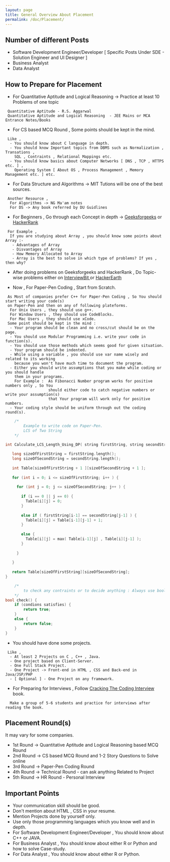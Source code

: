 ```yaml
---
layout: page
title: General Overview About Placement
permalink: /doc/Placement/
---
```


## Number of different Posts
- Software Development Engineer/Developer [ Specific Posts Under SDE - Solution Engineer and UI Designer ]
- Business Analyst
- Data Analyst


## How to Prepare for Placement
- For Quantitative Aptitude and Logical Reasoning -> Practice at least 10 Problems of one topic

```
 Quantitative Aptitude - R.S. Aggarwal
 Quantitative Aptitude and Logical Reasoning  - JEE Mains or MCA Entrance Notes/Books
```
- For CS based MCQ Round , Some points should be kept in the mind.

```
 Like , 
  - You should know about C language in depth.
  - You should know Important topics from DBMS such as Normalization , Transations ,
    SQL , Contraints , Relational Mappings etc.
  - You should know basics about Computer Networks [ DNS , TCP , HTTPS etc. ] , 
    Operating System [ About OS , Process Management , Memory Management etc. ] etc.
```

- For Data Structure and Algorithms -> MIT Tutions will be one of the best sources. 

```
 Another Resource ,
  For Algorithms -> NG Ma'am notes
  For DS -> Any book referred by DU Guidlines
```
- For Beginners , Go through each Concept in depth -> [Geeksforgeeks](https://www.geeksforgeeks.org) or [HackerRank](https://www.hackerrank.com)

```
 For Example , 
  If you are studying about Array , you should know some points about Array :-
   - Advantages of Array
   - Disvantages of Array
   - How Memory Allocated to Array
   - Array is the best to solve in which type of problems? If yes , then why?  
```
- After doing problems on Geeksforgeeks and HackerRank , Do Topic-wise problems either on [ InterviewBit ](https://www.interviewbit.com/practice/) or [HackerEarth](https://www.hackerearth.com/practice/)

- Now , For Paper-Pen Coding , Start from Scratch.

```
 As Most of companies prefer C++ for Paper-Pen Coding , So You should start writing your code(s)
 on Paper-Pen and then on any of following plateforms.
  For Unix Users , they should use g++.
  For Window Users , they should use CodeBlocks.
  For Mac Users , they should use xCode.
 Some point should be kept in the mind :
  - Your program should be clean and no cross/cut should be on the page.
  - You should use Modular Programming i.e. write your code in function(s).
  - You should use those methods which seems good for given situation.
  - Your program should be indented.
  - While using a variable , you should use var name wisely and related to its working
    because you won't have much time to document the program.
  - Either you should write assumptions that you make while coding or you should handle
    them in your programs.
    For Example :  As Fibonacci Number program works for positive numbers only , So You 
                   should either code to catch negative numbers or write your assumption(s)
                   that Your program will work only for positive numbers.
  - Your coding style should be uniform through out the coding round(s).              
```

```cpp
    /*
        Example to write code on Paper-Pen.
        LCS of Two String
    */
    
int Calculate_LCS_Length_Using_DP( string firstString, string secondString )  { 

   long sizeOfFirstString = firstString.length();
   long sizeOfSecondString = secondString.length();
   
   int Table[sizeOfFirstString + 1 ][sizeOfSecondString + 1 ]; 
   
   for (int i = 0; i <= sizeOfFirstString; i++ ) { 
   
     for (int j = 0; j <= sizeOfSecondString; j++ ) { 
     
       if (i == 0 || j == 0) {
         Table[i][j] = 0; 
       }
       
       else if ( firstString[i-1] == secondString[j-1] ) {
         Table[i][j] = Table[i-1][j-1] + 1;
       }
   
       else {
         Table[i][j] = max( Table[i-1][j] , Table[i][j-1] ); 
       }
       
     } 
     
   } 
   
   return Table[sizeOfFirstString][sizeOfSecondString]; 
}

```


```cpp
    /*
        to check any contraints or to decide anything : Always use bool
    */
bool check() {
    if (condions satisfies) {
        return true;
    }
    else {
        return false;
    }
}
```
- You should have done some projects.

```
 Like , 
  - At least 2 Projects on C , C++ , Java.
  - One project based on Client-Server.
  - One Full Stack Project.
  - One Project -> Front-end in HTML , CSS and Back-end in Java/JSP/PHP
  - [ Optional ] - One Project on any framework.
```

- For Preparing for Interviews , Follow [Cracking The Coding Interview](https://drive.google.com/open?id=1PbXGSAj6X4yUIuQyouV5vgUQKtpCePJC) book.

```
  Make a group of 5-6 students and practice for interviews after reading the book.
```

## Placement Round(s)
It may vary for some companies.
- 1st Round -> Quantitative Aptitude and Logical Reasoning based MCQ Round
- 2nd Round -> CS based MCQ Round and 1-2 Story Questions to Solve online
- 3rd Round -> Paper-Pen Coding Round
- 4th Round -> Technical Round - can ask anything Related to Project
- 5th Round -> HR Round - Personal Interview

## Important Points
- Your communication skill should be good.
- Don't mention about HTML , CSS in your resume.
- Mention Projects done by yourself only.
- Use only those programming languages which you know well and in depth.
- For Software Development Engineer/Developer , You should know about C++ or JAVA.
- For Business Analyst , You should know about either R or Python and how to solve Case-study.
- For Data Analyst , You should know about either R or Python.
